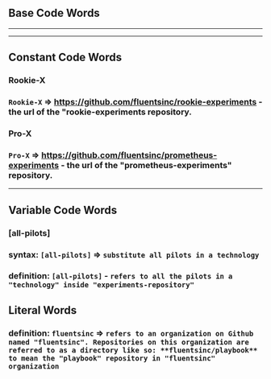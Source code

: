 ## **Base Code Words** 
___
___

## **Constant Code Words**


### **Rookie-X**
### `Rookie-X` => https://github.com/fluentsinc/rookie-experiments - the url of the "rookie-experiments repository. 

### **Pro-X**
### `Pro-X` => https://github.com/fluentsinc/prometheus-experiments - the url of the "prometheus-experiments" repository. 

___

## **Variable Code Words**

### **[all-pilots]**
### **syntax:** `[all-pilots]` => `substitute all pilots in a technology`
### **definition:** `[all-pilots]` - `refers to all the pilots in a "technology" inside "experiments-repository"`


## **Literal Words**

### **definition:** `fluentsinc` => `refers to an organization on Github named "fluentsinc". Repositories on this organization are referred to as a directory like so: **fluentsinc/playbook** to mean the "playbook" repository in "fluentsinc" organization`









